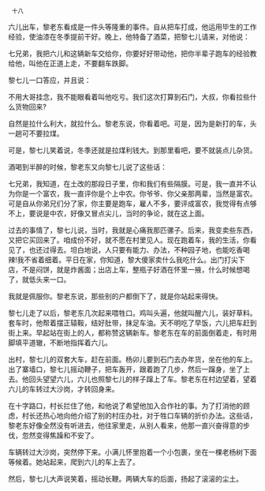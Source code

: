      十八 

   六儿出车，黎老东看成是一件头等隆重的事件。自从把车打成，他运用毕生的工作经验，使油漆在冬季提前干好。晚上，他特备了酒菜，把黎七儿请来，对他说： 

   七兄弟，我把六儿和这辆新车交给你，你要好好带动他，把你半辈子跑车的经验教给他，叫他在正道上走，不要翻车跌脚。

   黎七儿一口答应，并且说： 

   不用大哥挂念，我不能眼看着叫他吃亏。我们这次打算到石门，大叔，你看拉些什么货物回来?

   自然是拉什么利大，就拉什么。黎老东说，你看着吧。可是，因为是新打的车，头一趟可不要拉煤。

   可是，黎七儿笑着说，冬季还就是拉煤利钱大。到那里看吧，要不就装点儿杂货。

   酒喝到半醉的时候，黎老东又向黎七儿说了这些话： 

   七兄弟，我知道，在土改的那段日子里，你和我们有些隔膜。可是，我一直并不认为你是一个富农，我一直评你是个上中农。你爷爷、你父亲那两辈，当然是富农。可是自从你弟兄们分了家，你主要是跑车，雇人不多，要评成富农，我觉得有点够不上，要说是中农，好像又冒点尖儿，当时的争论，就在这上面。

   过去的事情了，黎七儿说，当时，我就是心痛我那匹骡子。后来，我变卖些东西，又把它买回来了。咱成份不好，就不愿在村里见人。现在跑着车，我的生活，你看见了，也还过得去。坦白地说，人只要有能力、办法，不种园子地，也能吃香喝辣!我不省着细着。平日在家，你知道，黎大傻家卖什么我吃什么。出门打尖下店，不是闷饼，就是炸酱面；出店上车，整瓶子好酒在怀里一掖，什么时候想喝了，就低头来一口。

   我就是佩服你。黎老东说，那些别的户都倒下了，就是你站起来得快。

   黎七儿走了以后，黎老东几次起来喂牲口。鸡叫头遍，他就叫醒六儿，装好草料。套车时，他帮着摆正辕鞍，结好肚带，抹足车油。天不明吃了早饭，六儿把车赶到街上来。早起站在街上的人，都称赞这辆新车。黎老东在车的前面倒着走，有时用脚填平道辙，不断地指挥着六儿。 

   出村，黎七儿的双套大车，赶在前面。杨卯儿要到石门去办年货，坐在他的车上。出了寨墙口，黎七儿摇动鞭子，把车轰开，跟着跑了几步，然后一蹿身，坐了上去。他回头望望六儿，六儿也照黎七儿的样子蹿上了车。黎老东在村边望着，望着六儿的车转过大沙岗，才转回身来。 

   在十字路口，村长拦住了他，和他说了希望他加入合作社的事。为了打消他的顾虑，村长还热心地向他介绍了别的村庄办社，对于牲口车辆的折价办法。这些话，黎老东好像全然没有听进去，他往家里走，从别人看来，他那一直兴奋得意的步伐，忽然变得焦躁和不安了。 

   车辆转过大沙岗，突然停下来。小满儿怀里抱着一个小包裹，坐在一棵老杨树下面等候着。她站起来，爬到六儿的车上去了。 

   然后，黎七儿大声说笑着，摇动长鞭。两辆大车的后面，扬起了滚滚的尘土。

